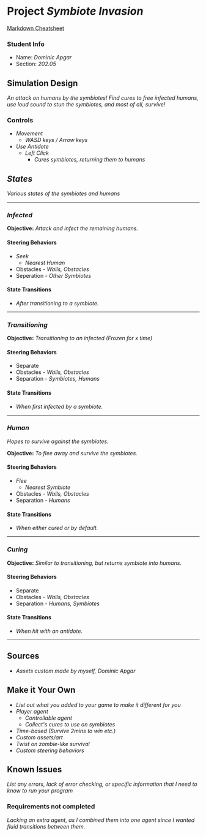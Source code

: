 # Project _Symbiote Invasion_

[Markdown Cheatsheet](https://github.com/adam-p/markdown-here/wiki/Markdown-Here-Cheatsheet)

### Student Info

-   Name: _Dominic Apgar_
-   Section: _202.05_

## Simulation Design

_An attack on humans by the symbiotes! Find cures to free infected humans, use loud sound to stun the symbiotes, and most of all, survive!_

### Controls

-   _Movement_
    -   _WASD keys / Arrow keys_
-   _Use Antidote_
    -   _Left Click_
        -   _Cures symbiotes, returning them to humans_

## _States_

_Various states of the symbiotes and humans_
______________________________________________________________
### _Infected_

**Objective:** _Attack and infect the remaining humans._

#### Steering Behaviors

- _Seek_
    - _Nearest Human_
- Obstacles - _Walls, Obstacles_
- Seperation - _Other Symbiotes_
   
#### State Transitions

- _After transitioning to a symbiote._

______________________________________________________________
### _Transitioning_

**Objective:** _Transitioning to an infected (Frozen for x time)_

#### Steering Behaviors

- Separate
- Obstacles - _Walls, Obstacles_
- Separation - _Symbiotes, Humans_
   
#### State Transitions

- _When first infected by a symbiote._
   
______________________________________________________________
### _Human_

_Hopes to survive against the symbiotes._

**Objective:** _To flee away and survive the symbiotes._

#### Steering Behaviors

- _Flee_
    - _Nearest Symbiote_
- Obstacles - _Walls, Obstacles_
- Separation - _Humans_
   
#### State Transitions

- _When either cured or by default._

______________________________________________________________
### _Curing_

**Objective:** _Similar to transitioning, but returns symbiote into humans._

#### Steering Behaviors

- Separate
- Obstacles - _Walls, Obstacles_
- Separation - _Humans, Symbiotes_
   
#### State Transitions

- _When hit with an antidote._

______________________________________________________________
## Sources

-   _Assets custom made by myself, Dominic Apgar_

## Make it Your Own

- _List out what you added to your game to make it different for you_
- _Player agent_
    - _Controllable agent_
    - _Collect's cures to use on symbiotes_
- _Time-based (Survive 2mins to win etc.)_
- _Custom assets/art_
- _Twist on zombie-like survival_
- _Custom steering behaviors_

## Known Issues

_List any errors, lack of error checking, or specific information that I need to know to run your program_

### Requirements not completed

_Lacking an extra agent, as I combined them into one agent since I wanted fluid transitions between them._

